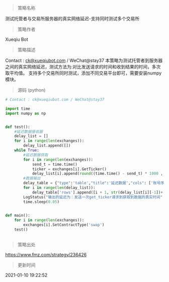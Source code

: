 
> 策略名称

测试托管者与交易所服务器的真实网络延迟-支持同时测试多个交易所

> 策略作者

Xueqiu Bot

> 策略描述

Contact : ck@xueqiubot.com / WeChat@stay37
本策略为测试托管者到服务器之间的真实网络延迟，测试方法为:对比发送请求的时间和收到结果的时间，多次取平均值。 
支持多个交易所同时测试，添加不同交易平台即可，需要安装numpy模块。



> 源码 (python)

``` python
# Contact : ck@xueqiubot.com / WeChat@stay37

import time
import numpy as np


def test():
    #延迟数据接收器
    delay_list = []
    for i in range(len(exchanges)):
        delay_list.append([])
    while True:
        #延迟数据获取
        for i in range(len(exchanges)):
            send_t = time.time()
            ticker = exchanges[i].GetTicker()
            delay_list[i].append(round((time.time() - send_t) * 1000 , 2))
        #数据输出 
        delay_table = {"type":'table',"title":'延迟数据',"cols": ['账号序号','最近一次延迟','平均延迟','已测试次数'],"rows":[]}
        for i in range(len(delay_list)):
            delay_table['rows'].append([i + 1, str(delay_list[i][-1])+' ms', str(round(np.mean(delay_list[i]) , 2)) + ' ms', len(delay_list[i])])
        LogStatus("输出的延迟为：发送一次get_ticker请求到获取到数据的真实时间" + "\n" + "`" + json.dumps(delay_table) + "`")
        time.sleep(0.05)

                
def main():
    for i in range(len(exchanges)):
        exchanges[i].SetContractType('swap')
    test()
                

```

> 策略出处

https://www.fmz.com/strategy/236426

> 更新时间

2021-01-10 19:22:52
